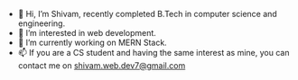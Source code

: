 - 👋 Hi, I’m Shivam, recently completed B.Tech in computer science and engineering.
- 👀 I’m interested in web development.
- 🌱 I’m currently working on MERN Stack.
- 📫 If you are a CS student and having the same interest as mine, you can contact me on shivam.web.dev7@gmail.com

<!---
SHIVAM123P/SHIVAM123P is a ✨ special ✨ repository because its `README.md` (this file) appears on your GitHub profile.
You can click the Preview link to take a look at your changes.
--->
